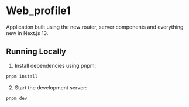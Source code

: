 # Web_profile1

Application built using the new router, server components and everything new in Next.js 13.

## Running Locally

1. Install dependencies using pnpm:

```sh
pnpm install
```

2. Start the development server:

```sh
pnpm dev
```
